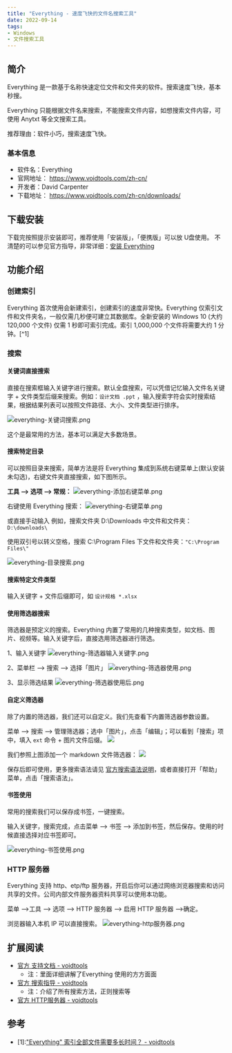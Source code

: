```yaml
---
title: "Everything - 速度飞快的文件名搜索工具"
date: 2022-09-14
tags:
- Windows
- 文件搜索工具
---
```


## 简介
Everything 是一款基于名称快速定位文件和文件夹的软件。搜索速度飞快，基本秒搜。

Everything 只能根据文件名来搜索，不能搜索文件内容，如想搜索文件内容，可使用 Anytxt 等全文搜索工具。

推荐理由：软件小巧，搜索速度飞快。

### 基本信息
- 软件名：Everything
- 官网地址： https://www.voidtools.com/zh-cn/
- 开发者：David Carpenter
- 下载地址： https://www.voidtools.com/zh-cn/downloads/

## 下载安装
下载完按照提示安装即可，推荐使用「安装版」，「便携版」可以放 U盘使用。
不清楚的可以参见官方指导，非常详细：[安装 Everything](https://www.voidtools.com/zh-cn/support/everything/installing_everything/)

## 功能介绍
### 创建索引
Everything 首次使用会新建索引，创建索引的速度非常快。Everything 仅索引文件和文件夹名，一般仅需几秒便可建立其数据库。全新安装的 Windows 10 (大约 120,000 个文件) 仅需 1 秒即可索引完成。索引 1,000,000 个文件将需要大约 1 分钟。[^1]

### 搜索
#### 关键词直接搜索
直接在搜索框输入关键字进行搜索。默认全盘搜索，可以凭借记忆输入文件名关键字 + 文件类型后缀来搜索。例如：```设计文档 .ppt``` ，输入搜索字符会实时搜索结果，根据结果列表可以按照文件路径、大小、文件类型进行排序。

![everything-关键词搜索.png](../res/everything/everything-关键词搜索.png)

这个是最常用的方法，基本可以满足大多数场景。

#### 搜索特定目录
可以按照目录来搜索，简单方法是将 Everything 集成到系统右键菜单上(默认安装未勾选)，右键文件夹直接搜索，如下图所示。

**工具 --> 选项 --> 常规：**
![everything-添加右键菜单.png](../res/everything/everything-添加右键菜单.png)

右键使用 Everything 搜索：
![everything-右键菜单.png](../res/everything/everything-右键菜单.png)

或直接手动输入
例如，搜索文件夹 D:\\Downloads 中文件和文件夹：```D:\downloads\ ```

使用双引号以转义空格，搜索 C:\\Program Files 下文件和文件夹：```"C:\Program Files\" ```

![everything-目录搜索.png](../res/everything/everything-目录搜索.png)

#### 搜索特定文件类型
输入关键字 + 文件后缀即可，如 `设计规格 *.xlsx`

#### 使用筛选器搜索
筛选器是预定义的搜索。Everything 内置了常用的几种搜索类型，如文档、图片、视频等。输入关键字后，直接选用筛选器进行筛选。

1、输入关键字
![everything-筛选器输入关键字.png](../res/everything/everything-筛选器输入关键字.png)

2、菜单栏 --> 搜索 --> 选择「图片」
![everything-筛选器使用.png](../res/everything/everything-筛选器使用.png)

3、显示筛选结果
![everything-筛选器使用后.png](../res/everything/everything-筛选器使用后.png)

#### 自定义筛选器
除了内置的筛选器，我们还可以自定义。我们先查看下内置筛选器参数设置。

菜单 --> 搜索 --> 管理筛选器；选中「图片」，点击「编辑」；可以看到「搜索」项中，填入 `ext` 命令 + 图片文件后缀。 
![](../res/everything/everything-筛选器参数定义.png)

我们参照上图添加一个 markdown 文件筛选器：
![](../res/everything/everything-筛选器markdown.png)

保存后即可使用，更多搜索语法请见 [官方搜索语法说明](https://www.voidtools.com/zh-cn/support/everything/searching/)，或者直接打开「帮助」菜单，点击「搜索语法」。

#### 书签使用
常用的搜索我们可以保存成书签，一键搜索。

输入关键字，搜索完成，点击菜单 --> 书签 --> 添加到书签，然后保存。使用的时候直接选择对应书签即可。

![everything-书签使用.png](../res/everything/everything-书签使用.png)

### HTTP 服务器
Everything 支持 http、etp/ftp 服务器，开启后你可以通过网络浏览器搜索和访问共享的文件。公司内部文件服务器资料共享可以使用本功能。

菜单 -->工具 --> 选项 --> HTTP 服务器 --> 启用 HTTP 服务器 -->确定。

浏览器输入本机 IP 可以直接搜索。
![everything-http服务器.png](../res/everything/everything-http服务器.png)

## 扩展阅读
- [官方 支持文档 - voidtools](https://www.voidtools.com/zh-cn/support/everything/)
	- 注：里面详细讲解了Everything 使用的方方面面
- [官方 搜索指导 - voidtools](https://www.voidtools.com/zh-cn/support/everything/searching/)
	- 注：介绍了所有搜索方法，正则搜索等
- [官方 HTTP服务器 - voidtools](https://www.voidtools.com/zh-cn/support/everything/http/)

## 参考
- [1]:["Everything" 索引全部文件需要多长时间？ - voidtools](https://www.voidtools.com/zh-cn/faq/#everything_%E7%B4%A2%E5%BC%95%E5%85%A8%E9%83%A8%E6%96%87%E4%BB%B6%E9%9C%80%E8%A6%81%E5%A4%9A%E9%95%BF%E6%97%B6%E9%97%B4%EF%BC%9F)


